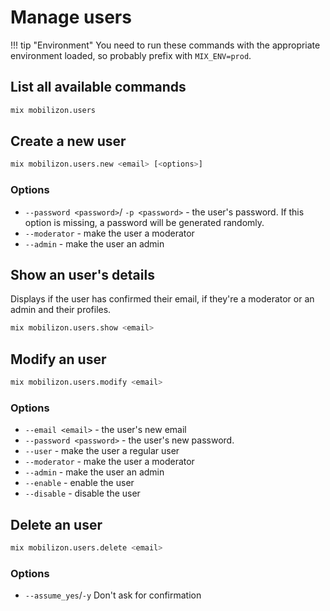 # Manage users

!!! tip "Environment"
    You need to run these commands with the appropriate environment loaded, so probably prefix with `MIX_ENV=prod`.


## List all available commands 
```bash
mix mobilizon.users
```

## Create a new user

```bash
mix mobilizon.users.new <email> [<options>]
```

### Options

* `--password <password>`/ `-p <password>` - the user's password. If this option is missing, a password will be generated randomly.
* `--moderator` - make the user a moderator
* `--admin` - make the user an admin

## Show an user's details

Displays if the user has confirmed their email, if they're a moderator or an admin and their profiles.

```bash
mix mobilizon.users.show <email>
```

## Modify an user

```bash
mix mobilizon.users.modify <email>
```

### Options

* `--email <email>` - the user's new email
* `--password <password>` - the user's new password.
* `--user` - make the user a regular user
* `--moderator` - make the user a moderator
* `--admin` - make the user an admin
* `--enable` - enable the user
* `--disable` - disable the user

## Delete an user

```bash
mix mobilizon.users.delete <email>
```

### Options

* `--assume_yes`/`-y` Don't ask for confirmation